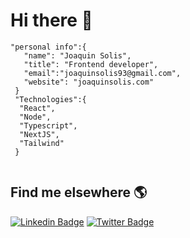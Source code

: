 # Hi there 👋

```
"personal info":{
   "name": "Joaquin Solis",
   "title": "Frontend developer",
   "email":"joaquinsolis93@gmail.com",
   "website": "joaquinsolis.com"
 }
 "Technologies":{
  "React",
  "Node",
  "Typescript",
  "NextJS",
  "Tailwind"
 }
  
```


## Find me elsewhere 🌎

[![Linkedin Badge](https://img.shields.io/badge/-LinkedIn-blue?style=flat-square&logo=Linkedin&logoColor=white&link=https://www.linkedin.com/in/joaquinsolis/)](https://www.linkedin.com/in/joaquinsolis/)  [![Twitter Badge](https://img.shields.io/badge/-Twitter-1ca0f1?style=flat-square&labelColor=1ca0f1&logo=twitter&logoColor=white&link=https://twitter.com/joaquin__solis)](https://twitter.com/joaquin__solis)


